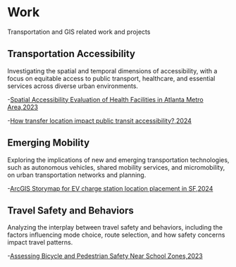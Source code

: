 # Work
Transportation and GIS related work and projects

## Transportation Accessibility

Investigating the spatial and temporal dimensions of accessibility, with a focus on equitable access to public transport, healthcare, and essential services across diverse urban environments.

-[Spatial Accessibility Evaluation of Health Facilities in Atlanta Metro Area,2023](https://github.com/sherlyhu00/Work/blob/GIS-work/SpatialAnalysisAtl.md)

-[How transfer location impact public transit accessibility?,2024](https://github.com/sherlyhu00/Work/blob/GIS-related/transfer.md)

## 	Emerging Mobility

Exploring the implications of new and emerging transportation technologies, such as autonomous vehicles, shared mobility services, and micromobility, on urban transportation networks and planning.

-[ArcGIS Storymap for EV charge station location placement in SF,2024](https://storymaps.arcgis.com/stories/cb58ec72cdad4b45bd2da5720500455d)

## Travel Safety and Behaviors
Analyzing the interplay between travel safety and behaviors, including the factors influencing mode choice, route selection, and how safety concerns impact travel patterns.

-[Assessing Bicycle and Pedestrian Safety Near School Zones,2023](https://github.com/sherlyhu00/Work/blob/R-related/Travel_Safety_injury.md)
